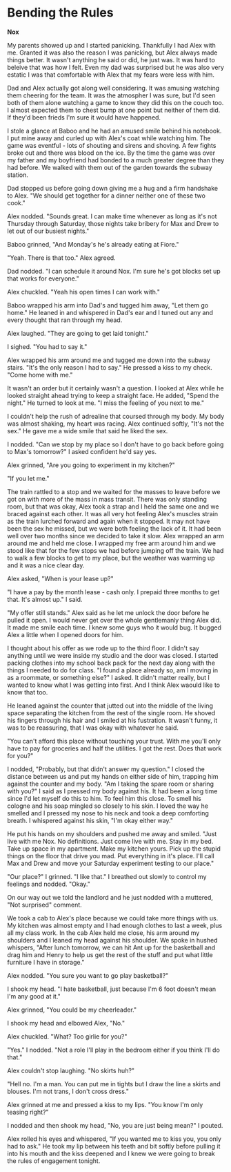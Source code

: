 # Bending the Rules

**Nox**

My parents showed up and I started panicking.  Thankfully I had Alex with me.  Granted it was also the reason I was panicking, but Alex always made things better.  It wasn't anything he said or did, he just was.  It was hard to beleive that was how I felt.  Even my dad was surprised but he was also very estatic I was that comfortable with Alex that my fears were less with him.

Dad and Alex actually got along well considering.  It was amusing watching them cheering for the team.  It was the atmospher I was sure, but I'd seen both of them alone watching a game to know they did this on the couch too.  I almost expected them to chest bump at one point but neither of them did.  If they'd been frieds I'm sure it would have happened.

I stole a glance at Baboo and he had an amused smile behind his notebook.  I put mine away and curled up with Alex's coat while watching him.  The game was eventful - lots of shouting and sirens and shoving.  A few fights broke out and there was blood on the ice.  By the time the game was over my father and my boyfriend had bonded to a much greater degree than they had before.  We walked with them out of the garden towards the subway station.

Dad stopped us before going down giving me a hug and a firm handshake to Alex.  "We should get together for a dinner neither one of these two cook."

Alex nodded.  "Sounds great.  I can make time whenever as long as it's not Thursday through Saturday, those nights take bribery for Max and Drew to let out of our busiest nights."

Baboo grinned, "And Monday's he's already eating at Fiore."

"Yeah. There is that too." Alex  agreed.

Dad nodded.  "I can schedule it around Nox.  I'm sure he's got blocks set up that works for everyone."

Alex chuckled.  "Yeah his open times I can work with."

Baboo wrapped his arm into Dad's and tugged him away, "Let them go home."  He leaned in and whispered in Dad's ear and I tuned out any and every thought that ran through my head.

Alex laughed.  "They are going to get laid tonight."

I sighed.  "You had to say it."

Alex wrapped his arm around me and tugged me down into the subway stairs.  "It's the only reason I had to say."  He pressed a kiss to my check.  "Come home with me."

It wasn't an order but it certainly wasn't a question.  I looked at Alex while he looked straight ahead trying to keep a straight face.  He added, "Spend the night."  He turned to look at me.  "I miss the feeling of you next to me."

I couldn't help the rush of adrealine that coursed through my body.  My body was almost shaking, my heart was racing.  Alex continued softly, "It's not the sex."  He gave me a wide smile that said he liked the sex.

I nodded.  "Can we stop by my place so I don't have to go back before going to Max's tomorrow?" I asked confident he'd say yes.

Alex grinned, "Are you going to experiment in my kitchen?"

"If you let me."

The train rattled to a stop and we waited for the masses to leave before we got on with more of the mass in mass transit.  There was only standing room, but that was okay, Alex took a strap and I held the same one and we braced against each other.  It was all very hot feeling Alex's muscles strain as the train lurched forward and again when it stopped.  It may not have been the sex he missed, but we were both feeling the lack of it.  It had been well over two months since we decided to take it slow.  Alex wrapped an arm around me and held me close.  I wrapped my free arm around him and we stood like that for the few stops we had before jumping off the train.  We had to walk a few blocks to get to my place, but the weather was warming up and it was a nice clear day.

Alex asked, "When is your lease up?"

"I have a pay by the month lease - cash only.  I prepaid three months to get that.  It's almost up." I said.

"My offer still stands."  Alex said as he let me unlock the door before he pulled it open.  I would never get over the whole gentlemanly thing Alex did.  It made me smile each time.  I knew some guys who it would bug.  It bugged Alex a little when I opened doors for him.

I thought about his offer as we rode up to the third floor.  I didn't say anything until we were inside my studio and the door was closed.  I started packing clothes into my school back pack for the next day along with the things I needed to do for class.  "I found a place already so, am I moving in as a roommate, or something else?"  I asked.  It didn't matter really, but I wanted to know what I was getting into first.  And I think Alex waould like to know that too.

He leaned against the counter that jutted out into the middle of the living space separating the kitchen from the rest of the single room.  He shoved his fingers through his hair and I smiled at his fustration.  It wasn't funny, it was to be reassuring, that I was okay with whatever he said.

"You can't afford this place without touching your trust.  With me you'll only have to pay for groceries and half the utilities.  I got the rest.  Does that work for you?"

I nodded, "Probably, but that didn't answer my question."  I closed the distance between us and put my hands on either side of him, trapping him against the counter and my body.  "Am I taking the spare room or sharing with you?"  I said as I pressed my body against his.  It had been a long time since I'd let myself do this to him.  To feel him this close.  To smell his cologne and his soap mingled so closely to his skin.  I loved the way he smelled and I pressed my nose to his neck and took a deep comforting breath.  I whispered against his skin, "I'm okay either way."

He put his hands on my shoulders and pushed me away and smiled.  "Just live with me Nox.  No definitions.  Just come live with me.  Stay in my bed.  Take up space in my apartment.  Make my kitchen yours.  Pick up the stupid things on the floor that drive you mad.  Put everything in it's place. I'll call Max and Drew and move your Saturday experiment testing to our place."

"Our place?"  I grinned.  "I like that."  I breathed out slowly to control my feelings and nodded.  "Okay."

On our way out we told the landlord and he just nodded with a muttered, "Not surprised" comment.

We took a cab to Alex's place because we could take more things with us.  My kitchen was almost empty and I had enough clothes to last a week, plus all my class work.  In the cab Alex held me close, his arm around my shoulders and I leaned my head against his shoulder.  We spoke in hushed whispers, "After lunch tomorrow, we can hit Ant up for the basketball and drag him and Henry to help us get the rest of the stuff and put what little furniture I have in storage."

Alex nodded.  "You sure you want to go play basketball?"

I shook my head.  "I hate basketball, just because I'm 6 foot doesn't mean I'm any good at it."

Alex grinned, "You could be my cheerleader."

I shook my head and elbowed Alex, "No."

Alex chuckled.  "What?  Too girlie for you?"

"Yes." I nodded.  "Not a role I'll play in the bedroom either if you think I'll do that."

Alex couldn't stop laughing.  "No skirts huh?"

"Hell no.  I'm a man.  You can put me in tights but I draw the line a skirts and blouses.  I'm not trans, I don't cross dress."

Alex grinned at me and pressed a kiss to my lips.  "You know I'm only teasing right?"

I nodded and then shook my head, "No, you are just being mean?" I pouted.

Alex rolled his eyes and whispered, "If you wanted me to kiss you, you only had to ask."  He took my lip between his teeth and bit softly before pulling it into his mouth and the kiss deepened and I knew we were going to break the rules of engagement tonight.
